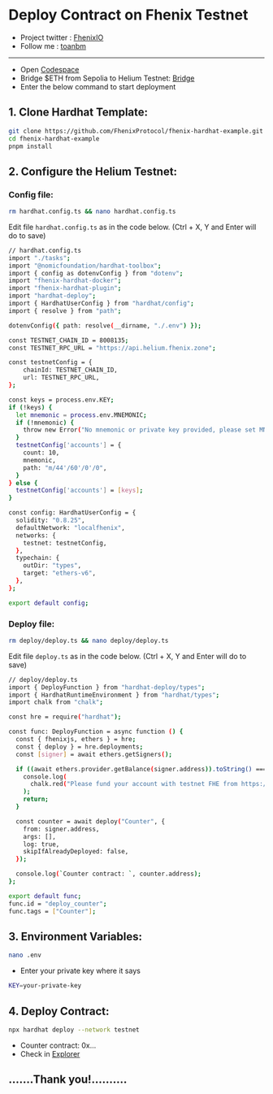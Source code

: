 # Deploy Contract on Fhenix Testnet
- Project twitter : [FhenixIO](https://x.com/FhenixIO)
- Follow me : [toanbm](https://x.com/buiminhtoan1985)
---
- Open [Codespace](https://github.com/codespaces) 
- Bridge $ETH from Sepolia to Helium Testnet: [Bridge](https://bridge.helium.fhenix.zone/)
- Enter the below command to start deployment
## 1. Clone Hardhat Template:
```Bash
git clone https://github.com/FhenixProtocol/fhenix-hardhat-example.git
cd fhenix-hardhat-example
pnpm install
```
## 2. Configure the Helium Testnet:
### Config file:
```bash
rm hardhat.config.ts && nano hardhat.config.ts
```
Edit file `hardhat.config.ts` as in the code below. 
(Ctrl + X, Y and Enter will do to save)
```Bash
// hardhat.config.ts
import "./tasks";
import "@nomicfoundation/hardhat-toolbox";
import { config as dotenvConfig } from "dotenv";
import "fhenix-hardhat-docker";
import "fhenix-hardhat-plugin";
import "hardhat-deploy";
import { HardhatUserConfig } from "hardhat/config";
import { resolve } from "path";

dotenvConfig({ path: resolve(__dirname, "./.env") });

const TESTNET_CHAIN_ID = 8008135;
const TESTNET_RPC_URL = "https://api.helium.fhenix.zone";

const testnetConfig = {
    chainId: TESTNET_CHAIN_ID,
    url: TESTNET_RPC_URL,
};

const keys = process.env.KEY;
if (!keys) {
  let mnemonic = process.env.MNEMONIC;
  if (!mnemonic) {
    throw new Error("No mnemonic or private key provided, please set MNEMONIC or KEY in your .env file");
  }
  testnetConfig['accounts'] = {
    count: 10,
    mnemonic,
    path: "m/44'/60'/0'/0",
  }
} else {
  testnetConfig['accounts'] = [keys];
}

const config: HardhatUserConfig = {
  solidity: "0.8.25",
  defaultNetwork: "localfhenix",
  networks: {
    testnet: testnetConfig,
  },
  typechain: {
    outDir: "types",
    target: "ethers-v6",
  },
};

export default config;
```
### Deploy file:
```bash
rm deploy/deploy.ts && nano deploy/deploy.ts
```
Edit file `deploy.ts` as in the code below. 
(Ctrl + X, Y and Enter will do to save)
```Bash
// deploy/deploy.ts
import { DeployFunction } from "hardhat-deploy/types";
import { HardhatRuntimeEnvironment } from "hardhat/types";
import chalk from "chalk";

const hre = require("hardhat");

const func: DeployFunction = async function () {
  const { fhenixjs, ethers } = hre;
  const { deploy } = hre.deployments;
  const [signer] = await ethers.getSigners();

  if ((await ethers.provider.getBalance(signer.address)).toString() === "0") {
    console.log(
      chalk.red("Please fund your account with testnet FHE from https://get-helium.fhenix.zone/")
    );
    return;
  }

  const counter = await deploy("Counter", {
    from: signer.address,
    args: [],
    log: true,
    skipIfAlreadyDeployed: false,
  });

  console.log(`Counter contract: `, counter.address);
};

export default func;
func.id = "deploy_counter";
func.tags = ["Counter"];
```
## 3. Environment Variables:
```bash
nano .env
```
* Enter your private key where it says
```bash
KEY=your-private-key
```
## 4. Deploy Contract:
```Bash
npx hardhat deploy --network testnet
```
* Counter contract:  0x...
* Check in [Explorer](https://explorer.helium.fhenix.zone/)
## .......Thank you!..........

